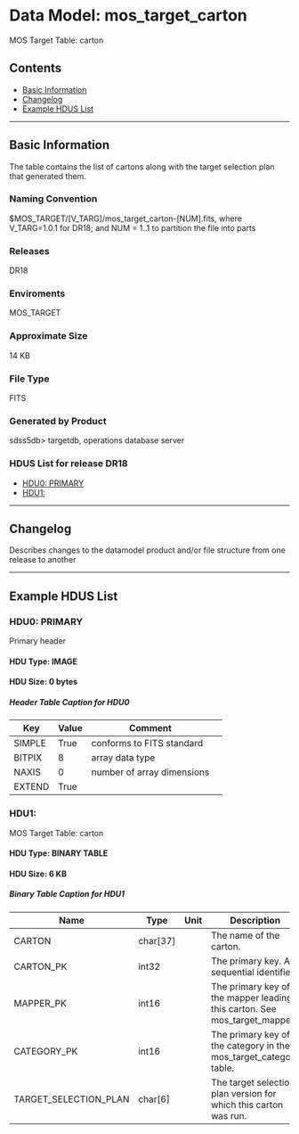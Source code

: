 # Data Model: mos_target_carton


MOS Target Table: carton


## Contents
- [Basic Information](#basic-information)
- [Changelog](#changelog)
- [Example HDUS List](#example-hdus-list)

---

## Basic Information
The table contains the list of cartons along with the target selection plan that generated them.

### Naming Convention
$MOS_TARGET/[V_TARG]/mos_target_carton-[NUM].fits, where V_TARG=1.0.1 for DR18; and NUM = 1..1 to partition the file into parts

### Releases
DR18

### Enviroments
MOS_TARGET

### Approximate Size
14 KB

### File Type
FITS

### Generated by Product
sdss5db> targetdb, operations database server

### HDUS List for release DR18
  - [HDU0: PRIMARY](#hdu0-primary)
  - [HDU1: ](#hdu1-)

---

## Changelog
Describes changes to the datamodel product and/or file structure from one release to another

---
## Example HDUS List

### HDU0: PRIMARY
Primary header

#### HDU Type: IMAGE
#### HDU Size:  0 bytes

##### Header Table Caption for HDU0
Key | Value | Comment | |
| --- | --- | --- | --- |
| SIMPLE | True | conforms to FITS standard |
| BITPIX | 8 | array data type |
| NAXIS | 0 | number of array dimensions |
| EXTEND | True |  |



### HDU1: 
MOS Target Table: carton

#### HDU Type: BINARY TABLE
#### HDU Size:  6 KB

##### Binary Table Caption for HDU1
Name | Type | Unit | Description |
| --- | --- | --- | --- |
 | CARTON | char[37] |  | The name of the carton. |
 | CARTON_PK | int32 |  | The primary key. A sequential identifier. |
 | MAPPER_PK | int16 |  | The primary key of the mapper leading this carton. See mos_target_mapper. |
 | CATEGORY_PK | int16 |  | The primary key of the category in the mos_target_category table. |
 | TARGET_SELECTION_PLAN | char[6] |  | The target selection plan version for which this carton was run. |


